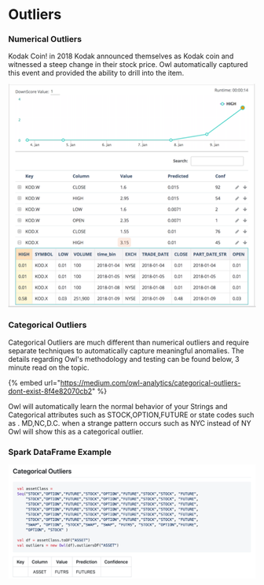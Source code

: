 # Outliers

### Numerical Outliers

Kodak Coin!  in 2018 Kodak announced themselves as Kodak coin and witnessed a steep change in their stock price.  Owl automatically captured this event and provided the ability to drill into the item.

![](../.gitbook/assets/owl-outlier-numerical.png)

### Categorical Outliers

Categorical Outliers are much different than numerical outliers and require separate techniques to automatically capture meaningful anomalies.  The details regarding Owl's methodology and testing can be found below, 3 minute read on the topic.

{% embed url="https://medium.com/owl-analytics/categorical-outliers-dont-exist-8f4e82070cb2" %}

Owl will automatically learn the normal behavior of your Strings and Categorical attributes such as STOCK,OPTION,FUTURE  or state codes such as . MD,NC,D.C.    when a strange pattern occurs such as NYC instead of NY Owl will show this as a categorical outlier.

### Spark DataFrame Example

![](../.gitbook/assets/owl-categorical-outlier.png)

